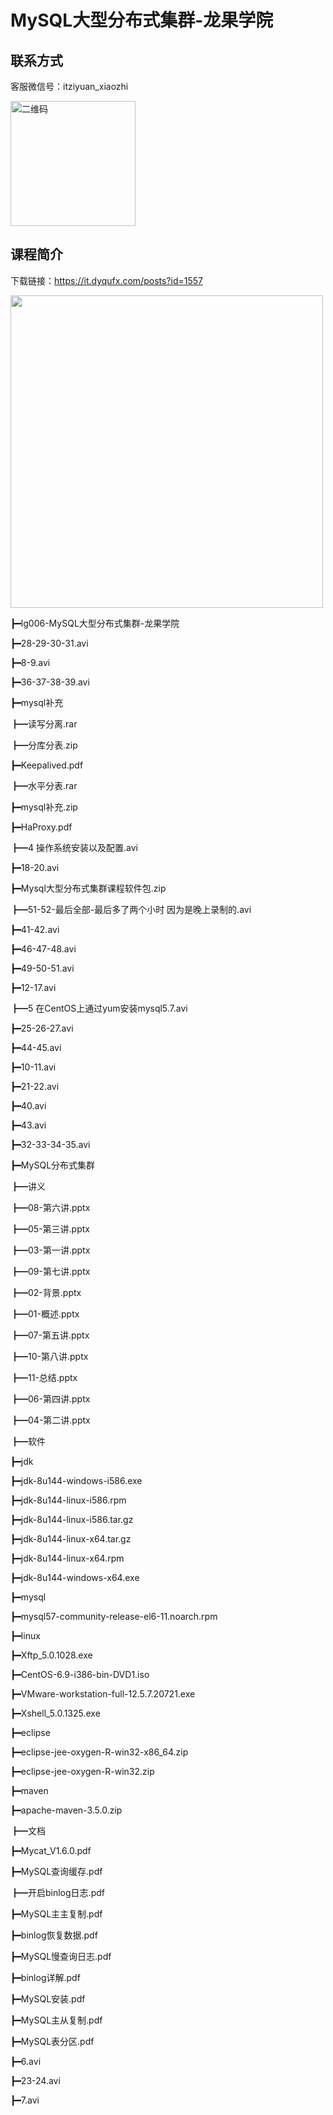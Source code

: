 # MySQL大型分布式集群-龙果学院

## 联系方式

客服微信号：itziyuan_xiaozhi

<img src="https://ziyuanyun.oss-cn-guangzhou.aliyuncs.com/common/20240614073449/666b82192834a.jpg" width="200" height="200" alt="二维码">

## 课程简介

下载链接：https://it.dyqufx.com/posts?id=1557

<img src="https://ziyuanyun.oss-cn-guangzhou.aliyuncs.com/yun/20240515224332/6644ca141c432.jpg" width="500" alt="">

  ┣━lg006-MySQL大型分布式集群-龙果学院

 ┣━28-29-30-31.avi

 ┣━8-9.avi

 ┣━36-37-38-39.avi

 ┣━mysql补充

 ┣━读写分离.rar

 ┣━分库分表.zip

 ┣━Keepalived.pdf

 ┣━水平分表.rar

 ┣━mysql补充.zip

 ┣━HaProxy.pdf

 ┣━4 操作系统安装以及配置.avi

 ┣━18-20.avi

 ┣━Mysql大型分布式集群课程软件包.zip

 ┣━51-52-最后全部-最后多了两个小时 因为是晚上录制的.avi

 ┣━41-42.avi

 ┣━46-47-48.avi

 ┣━49-50-51.avi

 ┣━12-17.avi

 ┣━5 在CentOS上通过yum安装mysql5.7.avi

 ┣━25-26-27.avi

 ┣━44-45.avi

 ┣━10-11.avi

 ┣━21-22.avi

 ┣━40.avi

 ┣━43.avi

 ┣━32-33-34-35.avi

 ┣━MySQL分布式集群

 ┣━讲义

 ┣━08-第六讲.pptx

 ┣━05-第三讲.pptx

 ┣━03-第一讲.pptx

 ┣━09-第七讲.pptx

 ┣━02-背景.pptx

 ┣━01-概述.pptx

 ┣━07-第五讲.pptx

 ┣━10-第八讲.pptx

 ┣━11-总结.pptx

 ┣━06-第四讲.pptx

 ┣━04-第二讲.pptx

 ┣━软件

 ┣━jdk

 ┣━jdk-8u144-windows-i586.exe

 ┣━jdk-8u144-linux-i586.rpm

 ┣━jdk-8u144-linux-i586.tar.gz

 ┣━jdk-8u144-linux-x64.tar.gz

 ┣━jdk-8u144-linux-x64.rpm

 ┣━jdk-8u144-windows-x64.exe

 ┣━mysql

 ┣━mysql57-community-release-el6-11.noarch.rpm

 ┣━linux

 ┣━Xftp_5.0.1028.exe

 ┣━CentOS-6.9-i386-bin-DVD1.iso

 ┣━VMware-workstation-full-12.5.7.20721.exe

 ┣━Xshell_5.0.1325.exe

 ┣━eclipse

 ┣━eclipse-jee-oxygen-R-win32-x86_64.zip

 ┣━eclipse-jee-oxygen-R-win32.zip

 ┣━maven

 ┣━apache-maven-3.5.0.zip

 ┣━文档

 ┣━Mycat_V1.6.0.pdf

 ┣━MySQL查询缓存.pdf

 ┣━开启binlog日志.pdf

 ┣━MySQL主主复制.pdf

 ┣━binlog恢复数据.pdf

 ┣━MySQL慢查询日志.pdf

 ┣━binlog详解.pdf

 ┣━MySQL安装.pdf

 ┣━MySQL主从复制.pdf

 ┣━MySQL表分区.pdf

 ┣━6.avi

 ┣━23-24.avi

 ┣━7.avi

  